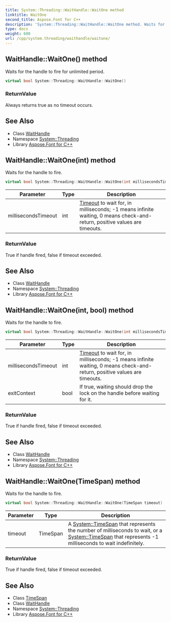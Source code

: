 ```yaml
---
title: System::Threading::WaitHandle::WaitOne method
linktitle: WaitOne
second_title: Aspose.Font for C++
description: 'System::Threading::WaitHandle::WaitOne method. Waits for the handle to fire for unlimited period in C++.'
type: docs
weight: 600
url: /cpp/system.threading/waithandle/waitone/
---
```

## WaitHandle::WaitOne() method


Waits for the handle to fire for unlimited period.

```cpp
virtual bool System::Threading::WaitHandle::WaitOne()
```


### ReturnValue

Always returns true as no timeout occurs.

## See Also

* Class [WaitHandle](../)
* Namespace [System::Threading](../../)
* Library [Aspose.Font for C++](../../../)
## WaitHandle::WaitOne(int) method


Waits for the handle to fire.

```cpp
virtual bool System::Threading::WaitHandle::WaitOne(int millisecondsTimeout)
```


| Parameter | Type | Description |
| --- | --- | --- |
| millisecondsTimeout | int | [Timeout](../../timeout/) to wait for, in milliseconds; -1 means infinite waiting, 0 means check-and-return, positive values are timeouts. |

### ReturnValue

True if handle fired, false if timeout exceeded.

## See Also

* Class [WaitHandle](../)
* Namespace [System::Threading](../../)
* Library [Aspose.Font for C++](../../../)
## WaitHandle::WaitOne(int, bool) method


Waits for the handle to fire.

```cpp
virtual bool System::Threading::WaitHandle::WaitOne(int millisecondsTimeout, bool exitContext)
```


| Parameter | Type | Description |
| --- | --- | --- |
| millisecondsTimeout | int | [Timeout](../../timeout/) to wait for, in milliseconds; -1 means infinite waiting, 0 means check-and-return, positive values are timeouts. |
| exitContext | bool | If true, waiting should drop the lock on the handle before waiting for it. |

### ReturnValue

True if handle fired, false if timeout exceeded.

## See Also

* Class [WaitHandle](../)
* Namespace [System::Threading](../../)
* Library [Aspose.Font for C++](../../../)
## WaitHandle::WaitOne(TimeSpan) method


Waits for the handle to fire.

```cpp
virtual bool System::Threading::WaitHandle::WaitOne(TimeSpan timeout)
```


| Parameter | Type | Description |
| --- | --- | --- |
| timeout | TimeSpan | A [System::TimeSpan](../../../system/timespan/) that represents the number of milliseconds to wait, or a [System::TimeSpan](../../../system/timespan/) that represents -1 milliseconds to wait indefinitely. |

### ReturnValue

True if handle fired, false if timeout exceeded.

## See Also

* Class [TimeSpan](../../../system/timespan/)
* Class [WaitHandle](../)
* Namespace [System::Threading](../../)
* Library [Aspose.Font for C++](../../../)
